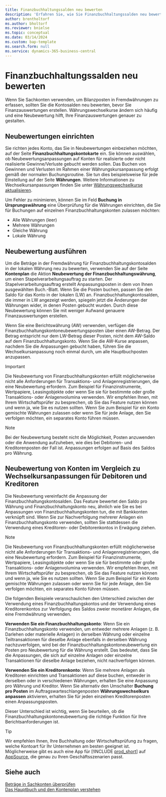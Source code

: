 ```yaml
---
title: Finanzbuchhaltungssalden neu bewerten
description: 'Erfahren Sie, wie Sie Finanzbuchhaltungssalden neu bewerten, bevor Sie Ihre Finanzauswertungen erstellen.'
author: brentholtorf
ms.author: bholtorf
ms.reviewer: bnielse
ms.topic: conceptual
ms.date: 03/14/2024
ms.custom: bap-template
ms.search.form: null
ms.service: dynamics-365-business-central
---
```


# Finanzbuchhaltungssalden neu bewerten

Wenn Sie Sachkonten verwenden, um Bilanzposten in Fremdwährungen zu erfassen, sollten Sie die Kontosalden neu bewerten, bevor Sie Finanzauswertungen erstellen. Währungswechselkurse ändern sich häufig und eine Neubewertung hilft, Ihre Finanzauswertungen genauer zu gestalten.

## Neubewertungen einrichten

Sie richten jedes Konto, das Sie in Neubewertungen einbeziehen möchten, auf der Seite **Finanzbuchhaltungskontokarte** ein. Sie können auswählen, ob Neubewertungsanpassungen auf Konten für realisierte oder nicht realisierte Gewinne/Verluste gebucht werden sollen. Das Buchen von Gewinnen und Verlusten im Rahmen einer Währungskursanpassung erfolgt gemäß der normalen Buchungsroutine. Sie tun dies beispielsweise für jede Einstellung auf der Seite **Währungen**. Weitere Informationen zu Wechselkursanpassungen finden Sie unter [Währungswechselkurse aktualisieren](finance-how-update-currencies.md).

Um Fehler zu minimieren, können Sie im Feld **Buchung in Ursprungswährung** eine Überprüfung für die Währungen einrichten, die Sie für Buchungen auf einzelnen Finanzbuchhaltungskonten zulassen möchten:

* Alle Währungen (leer)
* Mehrere Währungen
* Gleiche Währung
* Lokale Währung

## Neubewertung ausführen

Um die Beträge in der Fremdwährung für Finanzbuchhaltungskontosalden in der lokalen Währung neu zu bewerten, verwenden Sie auf der Seite **Kontenplan** die Aktion **Neubewertung der Finanzbuchhaltungswährung**, um einen Stapelverarbeitungsauftrag zu starten. Der Stapelverarbeitungsauftrag erstellt Anpassungsposten in dem von Ihnen ausgewählten Buch.-Blatt. Wenn Sie die Posten buchen, passen Sie den Saldo für das Konto in der lokalen (LW) an. Finanzbuchhaltungkontosalden, die immer in LW angezeigt werden, spiegeln jetzt die Änderungen der Währungen wider, in denen Posten gebucht wurden. Durch diese Neubewertung können Sie mit weniger Aufwand genauere Finanzauswertungen erstellen.

Wenn Sie eine Berichtswährung (AW) verwenden, verfügen die Finanzbuchhaltungskontoneubewertungsposten über einen AW-Betrag. Der Betrag entspricht nur dem LW-Betrag dieser Posten, nicht dem AW-Saldo auf dem Finanzbuchhaltungskonto. Wenn Sie die AW-Kurse anpassen, nachdem Sie die Anpassungen gebucht haben, führen Sie die Wechselkursanpassung noch einmal durch, um alle Hauptbuchposten anzupassen.

> [!IMPORTANT]
> Die Neubewertung von Finanzbuchhaltungskonten erfüllt möglicherweise nicht alle Anforderungen für Transaktions- und Anlagenregistrierungen, die eine Neubewertung erfordern. Zum Beispiel für Finanzinstrumente, Wertpapiere, Leasingobjekte oder wenn Sie sie für bestimmte oder große Transaktions- oder Anlagenvolumina verwenden. Wir empfehlen Ihnen, mit Ihrem Wirtschaftsprüfer zu besprechen, ob Sie das Feature nutzen können und wenn ja, wie Sie es nutzen sollten. Wenn Sie zum Beispiel für ein Konto gemischte Währungen zulassen oder wenn Sie für jede Anlage, den Sie verfolgen möchten, ein separates Konto führen müssen.

> [!NOTE]
> Bei der Neubewertung besteht nicht die Möglichkeit, Posten anzuwenden oder die Anwendung aufzuheben, wie dies bei Debitoren- und Kreditorenposten der Fall ist. Anpassungen erfolgen auf Basis des Saldos pro Währung.

## Neubewertung von Konten im Vergleich zu Wechselkursanpassungen für Debitoren und Kreditoren

Die Neubewertung vereinfacht die Anpassung der Finanzbuchhaltungskontosalden. Das Feature bewertet den Saldo pro Währung und Finanzbuchhaltungskonto neu, ähnlich wie Sie es bei Anpassungen von Finanzbuchhaltungskonten tun, die mit Bankkonten verknüpft sind. Wenn Sie zur Nachverfolgung mehrerer Anlagen ein Finanzbuchhaltungskonto verwenden, sollten Sie stattdessen die Verwendung eines Kreditoren- oder Debitorenkontos in Erwägung ziehen.

> [!NOTE]
> Die Neubewertung von Finanzbuchhaltungskonten erfüllt möglicherweise nicht alle Anforderungen für Transaktions- und Anlagenregistrierungen, die eine Neubewertung erfordern. Zum Beispiel für Finanzinstrumente, Wertpapiere, Leasingobjekte oder wenn Sie sie für bestimmte oder große Transaktions- oder Anlagenvolumina verwenden. Wir empfehlen Ihnen, mit Ihrem Wirtschaftsprüfer zu besprechen, ob Sie das Feature nutzen können und wenn ja, wie Sie es nutzen sollten. Wenn Sie zum Beispiel für ein Konto gemischte Währungen zulassen oder wenn Sie für jede Anlage, den Sie verfolgen möchten, ein separates Konto führen müssen.

Die folgenden Beispiele veranschaulichen den Unterschied zwischen der Verwendung eines Finanzbuchhaltungskontos und der Verwendung eines Kreditorenkontos zur Verfolgung des Saldos zweier monetärer Anlagen, die eine Fremdwährung verwenden.

**Verwenden Sie ein Finanzbuchhaltungskonto**: Wenn Sie ein Finanzbuchhaltungskonto verwenden, um entweder mehrere Anlagen (z. B. Darlehen oder materielle Anlagen) in derselben Währung oder einzelne Teiltransaktionen für dieselbe Anlage ebenfalls in derselben Währung nachzuverfolgen, wird bei der Finanzbuchhaltungskontoneubewertung ein Posten pro Neubewertung für die Währung erstellt. Das bedeutet, dass Sie die Anpassungen, die sich auf einzelne Anlagen oder einzelne Transaktionen für dieselbe Anlage beziehen, nicht nachverfolgen können.

**Verwenden Sie ein Kreditorenkonto**: Wenn Sie mehrere Anlagen als Kreditoren einrichten und Transaktionen auf diese buchen, entweder in derselben oder in verschiedenen Währungen, erhalten Sie eine Anpassung pro Währung und Kreditor. Wenn Sie alternativ den Umschalter **Buchung pro Posten** im Auftragswarteschlangenposten **Währungswechselkurs anpassen** aktivieren, erhalten Sie für jeden einzelnen Kreditorenposten einen Anpassungsposten.

Dieser Unterschied ist wichtig, wenn Sie beurteilen, ob die Finanzbuchhaltungskontoneubewertung die richtige Funktion für Ihre Berichtsanforderungen ist.

> [!TIP]
> Wir empfehlen Ihnen, Ihre Buchhaltung oder Wirtschaftsprüfung zu fragen, welche Kontoart für Ihr Unternehmen am besten geeignet ist. Möglicherweise gibt es auch eine App für [!INCLUDE [prod_short](includes/prod_short.md)] auf [AppSource](https://appsource.microsoft.com/en-us/marketplace/apps?page=1&product=dynamics-365-business-central), die genau zu Ihren Geschäftsszenarien passt.

## Siehe auch

[Beträge in Sachkonten überprüfen](finance-review-accounts.md)  
[Das Hauptbuch und den Kontenplan verstehen](finance-general-ledger.md)  
